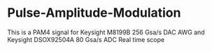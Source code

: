# Pulse-Amplitude-Modulation
This is a PAM4 signal for Keysight M8199B 256 Gsa/s DAC AWG and Keysight DSOX92504A 80 Gsa/s ADC Real time scope
